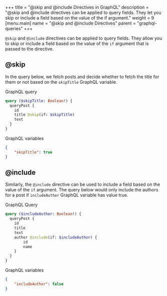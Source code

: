 +++
title = "@skip and @include Directives in GraphQL"
description = "@skip and @include directives can be applied to query fields. They let you skip or include a field based on the value of the if argument."
weight = 9
[menu.main]
    name = "@skip and @include Directives"
    parent = "graphql-queries"
+++

`@skip` and `@include` directives can be applied to query fields.
They allow you to skip or include a field based on the value of the `if` argument
that is passed to the directive.

## @skip

In the query below, we fetch posts and decide whether to fetch the title for them or not
based on the `skipTitle` GraphQL variable.

GraphQL query

```graphql
query ($skipTitle: Boolean!) {
  queryPost {
    id
    title @skip(if: $skipTitle)
    text
  }
}
```

GraphQL variables
```json
{
    "skipTitle": true
}
```

## @include

Similarly, the `@include` directive can be used to include a field based on the value of
the `if` argument. The query below would only include the authors for a post if `includeAuthor`
GraphQL variable has value true.

GraphQL Query
```graphql
query ($includeAuthor: Boolean!) {
  queryPost {
    id
    title
    text
    author @include(if: $includeAuthor) {
        id
        name
    }
  }
}
```

GraphQL variables
```json
{
    "includeAuthor": false
}
```
